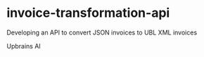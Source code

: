 # invoice-transformation-api
Developing an API to convert JSON invoices to UBL XML invoices

Upbrains AI
